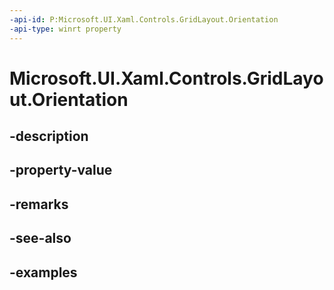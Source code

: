 ```yaml
---
-api-id: P:Microsoft.UI.Xaml.Controls.GridLayout.Orientation
-api-type: winrt property
---
```


<!-- Property syntax.
public Orientation Orientation { get;  set; }
-->

# Microsoft.UI.Xaml.Controls.GridLayout.Orientation

## -description

## -property-value

## -remarks

## -see-also

## -examples


